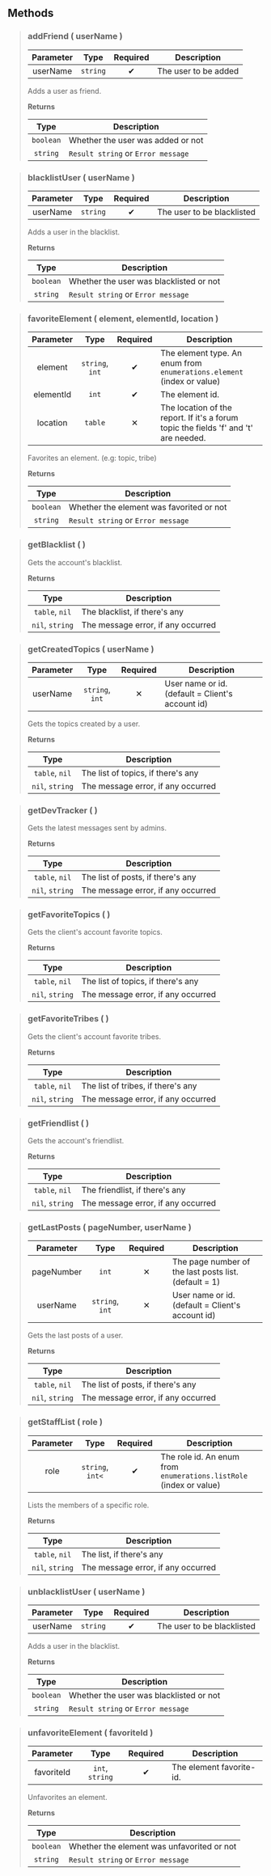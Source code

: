 ## Methods
>### addFriend ( userName )
>| Parameter | Type | Required | Description |
>| :-: | :-: | :-: | - |
>| userName | `string` | ✔ | The user to be added |
>
>Adds a user as friend.
>
>**Returns**
>
>| Type | Description |
>| :-: | - |
>| `boolean` | Whether the user was added or not |
>| `string` | `Result string` or `Error message` |
>


>### blacklistUser ( userName )
>| Parameter | Type | Required | Description |
>| :-: | :-: | :-: | - |
>| userName | `string` | ✔ | The user to be blacklisted |
>
>Adds a user in the blacklist.
>
>**Returns**
>
>| Type | Description |
>| :-: | - |
>| `boolean` | Whether the user was blacklisted or not |
>| `string` | `Result string` or `Error message` |
>


>### favoriteElement ( element, elementId, location )
>| Parameter | Type | Required | Description |
>| :-: | :-: | :-: | - |
>| element | `string`, `int` | ✔ | The element type. An enum from `enumerations.element` (index or value) |
>| elementId | `int` | ✔ | The element id. |
>| location | `table` | ✕ | The location of the report. If it's a forum topic the fields 'f' and 't' are needed. |
>
>Favorites an element. (e.g: topic, tribe)
>
>**Returns**
>
>| Type | Description |
>| :-: | - |
>| `boolean` | Whether the element was favorited or not |
>| `string` | `Result string` or `Error message` |
>


>### getBlacklist (  )
>Gets the account's blacklist.
>
>**Returns**
>
>| Type | Description |
>| :-: | - |
>| `table`, `nil` | The blacklist, if there's any |
>| `nil`, `string` | The message error, if any occurred |
>


>### getCreatedTopics ( userName )
>| Parameter | Type | Required | Description |
>| :-: | :-: | :-: | - |
>| userName | `string`, `int` | ✕ | User name or id. (default = Client's account id) |
>
>Gets the topics created by a user.
>
>**Returns**
>
>| Type | Description |
>| :-: | - |
>| `table`, `nil` | The list of topics, if there's any |
>| `nil`, `string` | The message error, if any occurred |
>


>### getDevTracker (  )
>Gets the latest messages sent by admins.
>
>**Returns**
>
>| Type | Description |
>| :-: | - |
>| `table`, `nil` | The list of posts, if there's any |
>| `nil`, `string` | The message error, if any occurred |
>


>### getFavoriteTopics (  )
>Gets the client's account favorite topics.
>
>**Returns**
>
>| Type | Description |
>| :-: | - |
>| `table`, `nil` | The list of topics, if there's any |
>| `nil`, `string` | The message error, if any occurred |
>


>### getFavoriteTribes (  )
>Gets the client's account favorite tribes.
>
>**Returns**
>
>| Type | Description |
>| :-: | - |
>| `table`, `nil` | The list of tribes, if there's any |
>| `nil`, `string` | The message error, if any occurred |
>


>### getFriendlist (  )
>Gets the account's friendlist.
>
>**Returns**
>
>| Type | Description |
>| :-: | - |
>| `table`, `nil` | The friendlist, if there's any |
>| `nil`, `string` | The message error, if any occurred |
>


>### getLastPosts ( pageNumber, userName )
>| Parameter | Type | Required | Description |
>| :-: | :-: | :-: | - |
>| pageNumber | `int` | ✕ | The page number of the last posts list. (default = 1) |
>| userName | `string`, `int` | ✕ | User name or id. (default = Client's account id) |
>
>Gets the last posts of a user.
>
>**Returns**
>
>| Type | Description |
>| :-: | - |
>| `table`, `nil` | The list of posts, if there's any |
>| `nil`, `string` | The message error, if any occurred |
>


>### getStaffList ( role )
>| Parameter | Type | Required | Description |
>| :-: | :-: | :-: | - |
>| role | `string`, `int<` | ✔ | The role id. An enum from `enumerations.listRole` (index or value) |
>
>Lists the members of a specific role.
>
>**Returns**
>
>| Type | Description |
>| :-: | - |
>| `table`, `nil` | The list, if there's any |
>| `nil`, `string` | The message error, if any occurred |
>


>### unblacklistUser ( userName )
>| Parameter | Type | Required | Description |
>| :-: | :-: | :-: | - |
>| userName | `string` | ✔ | The user to be blacklisted |
>
>Adds a user in the blacklist.
>
>**Returns**
>
>| Type | Description |
>| :-: | - |
>| `boolean` | Whether the user was blacklisted or not |
>| `string` | `Result string` or `Error message` |
>


>### unfavoriteElement ( favoriteId )
>| Parameter | Type | Required | Description |
>| :-: | :-: | :-: | - |
>| favoriteId | `int`, `string` | ✔ | The element favorite-id. |
>
>Unfavorites an element.
>
>**Returns**
>
>| Type | Description |
>| :-: | - |
>| `boolean` | Whether the element was unfavorited or not |
>| `string` | `Result string` or `Error message` |
>
